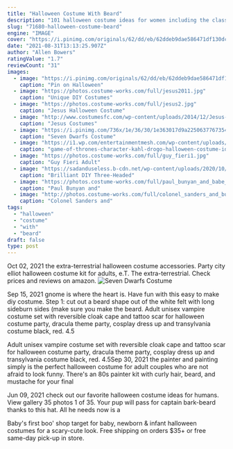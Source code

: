 ```yaml
---
title: "Halloween Costume With Beard"
description: "101 halloween costume ideas for women including the classics, pop culture and celebrity costumes, costumes for groups, costumes for two, last-minute ideas, and more.  If youre going for a"
slug: "71680-halloween-costume-beard"
engine: "IMAGE"
cover: "https://i.pinimg.com/originals/62/dd/eb/62ddeb9dae586471df130dc855c5b9d1.jpg"
date: "2021-08-31T13:13:25.907Z"
author: "Allen Bowers"
ratingValue: "1.7"
reviewCount: "31"
images:
  - image: "https://i.pinimg.com/originals/62/dd/eb/62ddeb9dae586471df130dc855c5b9d1.jpg"
    caption: "Pin on Halloween"
  - image: "https://photos.costume-works.com/full/jesus2011.jpg"
    caption: "Unique DIY Costumes"
  - image: "https://photos.costume-works.com/full/jesus2.jpg"
    caption: "Jesus Halloween Costume"
  - image: "http://www.costumesfc.com/wp-content/uploads/2014/12/Jesus-Christ-Costume.jpg"
    caption: "Jesus Costumes"
  - image: "https://i.pinimg.com/736x/1e/36/30/1e363017d9a225063776735453beeac6.jpg"
    caption: "Seven Dwarfs Costume"
  - image: "https://i1.wp.com/entertainmentmesh.com/wp-content/uploads/2018/10/game-of-thrones-character-kahl-drogo-halloween-costume-ideas-for-men-with-long-hair.jpg?ssl=1"
    caption: "game-of-thrones-character-kahl-drogo-halloween-costume-ideas-for-men-with-long-hair"
  - image: "https://photos.costume-works.com/full/guy_fieri1.jpg"
    caption: "Guy Fieri Adult"
  - image: "https://sadanduseless.b-cdn.net/wp-content/uploads/2020/10/cerberus-dog8.jpg"
    caption: "Brilliant DIY Three-Headed"
  - image: "https://photos.costume-works.com/full/paul_bunyan_and_babe_the_blue_ox5.jpg"
    caption: "Paul Bunyan and"
  - image: "http://photos.costume-works.com/full/colonel_sanders_and_bucket_of_fried_chicken.jpg"
    caption: "Colonel Sanders and"
tags:
  - "halloween"
  - "costume"
  - "with"
  - "beard"
draft: false
type: post
---
```


Oct 02, 2021 the extra-terrestrial halloween costume accessories. Party city elliot halloween costume kit for adults, e.T. The extra-terrestrial. Check prices and reviews on amazon.
![Seven Dwarfs Costume](https://i.pinimg.com/736x/1e/36/30/1e363017d9a225063776735453beeac6.jpg "Seven Dwarfs Costume")

Sep 15, 2021 gnome is where the heart is. Have fun with this easy to make diy costume. Step 1: cut out a beard shape out of the white felt with long sideburn sides (make sure you make the beard. Adult unisex vampire costume set with reversible cloak cape and tattoo scar for halloween costume party, dracula theme party, cosplay dress up and transylvania costume black, red. 4.5
<!--inArticleAds-->

<!--galleryOne-->

Adult unisex vampire costume set with reversible cloak cape and tattoo scar for halloween costume party, dracula theme party, cosplay dress up and transylvania costume black, red. 4.5Sep 30, 2021 the painter and painting simply is the perfect halloween costume for adult couples who are not afraid to look funny. There's an 80s painter kit with curly hair, beard, and mustache for your final
<!--inArticleAds-->

<!--galleryTwo-->

Jun 09, 2021 check out our favorite halloween costume ideas for humans. View gallery 35 photos 1 of 35.  Your pup will pass for captain bark-beard thanks to this hat. All he needs now is a
<!--galleryThree-->

Baby's first boo' shop target for baby, newborn & infant halloween costumes for a scary-cute look. Free shipping on orders $35+ or free same-day pick-up in store.